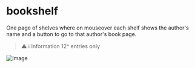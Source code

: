 # bookshelf
One page of shelves where on mouseover  each shelf shows the author's name and a button to go to that author's book page.
> ⚠️ ℹ️ Information
> 12^ entries only


![image](https://user-images.githubusercontent.com/46887782/189481919-f72f1839-b3ca-4d84-ab15-d1c4a970d103.png)
